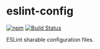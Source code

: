 # eslint-config

[![npm][npm-image]][npm-url]
[![Build Status][travis-image]][travis-url]

ESLint sharable configuration files.

[npm-image]: https://img.shields.io/npm/v/@whizark/eslint-config.svg
[npm-url]: https://www.npmjs.com/@whizark/eslint-config

[travis-image]: https://travis-ci.org/whizark/eslint-config.svg?branch=master
[travis-url]: https://travis-ci.org/whizark/eslint-config
